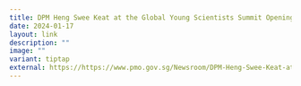 ```yaml
---
title: DPM Heng Swee Keat at the Global Young Scientists Summit Opening Ceremony 2023
date: 2024-01-17
layout: link
description: ""
image: ""
variant: tiptap
external: https://https://www.pmo.gov.sg/Newsroom/DPM-Heng-Swee-Keat-at-the-Global-Young-Scientists-Summit-2023
---
```

